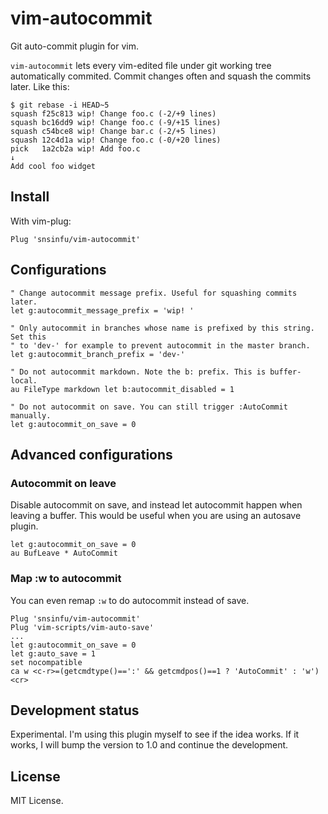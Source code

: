 vim-autocommit
==============

Git auto-commit plugin for vim.

`vim-autocommit` lets every vim-edited file under git working tree automatically
commited. Commit changes often and squash the commits later. Like this:

```console
$ git rebase -i HEAD~5
squash f25c813 wip! Change foo.c (-2/+9 lines)
squash bc16dd9 wip! Change foo.c (-9/+15 lines)
squash c54bce8 wip! Change bar.c (-2/+5 lines)
squash 12c4d1a wip! Change foo.c (-0/+20 lines)
pick   1a2cb2a wip! Add foo.c
↓
Add cool foo widget
```

## Install

With vim-plug:

```vim
Plug 'snsinfu/vim-autocommit'
```

## Configurations

```vim
" Change autocommit message prefix. Useful for squashing commits later.
let g:autocommit_message_prefix = 'wip! '

" Only autocommit in branches whose name is prefixed by this string. Set this
" to 'dev-' for example to prevent autocommit in the master branch.
let g:autocommit_branch_prefix = 'dev-'

" Do not autocommit markdown. Note the b: prefix. This is buffer-local.
au FileType markdown let b:autocommit_disabled = 1

" Do not autocommit on save. You can still trigger :AutoCommit manually.
let g:autocommit_on_save = 0
```

## Advanced configurations

### Autocommit on leave

Disable autocommit on save, and instead let autocommit happen when leaving a
buffer. This would be useful when you are using an autosave plugin.

```vim
let g:autocommit_on_save = 0
au BufLeave * AutoCommit
```

### Map :w to autocommit

You can even remap `:w` to do autocommit instead of save.

```vim
Plug 'snsinfu/vim-autocommit'
Plug 'vim-scripts/vim-auto-save'
...
let g:autocommit_on_save = 0
let g:auto_save = 1
set nocompatible
ca w <c-r>=(getcmdtype()==':' && getcmdpos()==1 ? 'AutoCommit' : 'w')<cr>
```

## Development status

Experimental. I'm using this plugin myself to see if the idea works. If it
works, I will bump the version to 1.0 and continue the development.

## License

MIT License.
